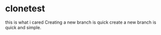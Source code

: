 # clonetest
this is what i cared
Creating a new branch is quick
create a new branch is quick and simple.
